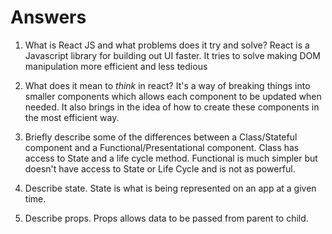 # Answers

1.  What is React JS and what problems does it try and solve?
      React is a Javascript library for building out UI faster.
      It tries to solve making DOM manipulation more efficient and less tedious

1.  What does it mean to _think_ in react?
      It's a way of breaking things into smaller components which allows each component to be updated when needed.
      It also brings in the idea of how to create these components in the most efficient way.
      

1.  Briefly describe some of the differences between a Class/Stateful component and a Functional/Presentational component.
      Class has access to State and a life cycle method. 
      Functional is much simpler but doesn't have access to State or Life Cycle and is not as powerful.

1.  Describe state.
      State is what is being represented on an app at a given time. 

1.  Describe props.
      Props allows data to be passed from parent to child.